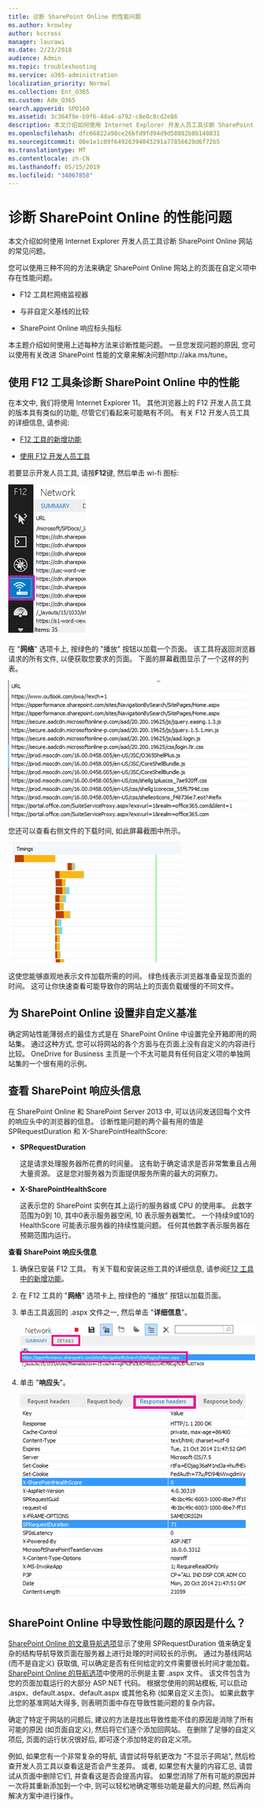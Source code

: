 ```yaml
---
title: 诊断 SharePoint Online 的性能问题
ms.author: krowley
author: kccross
manager: laurawi
ms.date: 2/23/2018
audience: Admin
ms.topic: troubleshooting
ms.service: o365-administration
localization_priority: Normal
ms.collection: Ent_O365
ms.custom: Adm_O365
search.appverid: SPO160
ms.assetid: 3c364f9e-b9f6-4da4-a792-c8e8c8cd2e86
description: 本文介绍如何使用 Internet Explorer 开发人员工具诊断 SharePoint Online 网站的常见问题。
ms.openlocfilehash: dfc66822a98ce26bfd9fd94d9d58882b8b140831
ms.sourcegitcommit: 08e1e1c09f64926394043291a77856620d6f72b5
ms.translationtype: MT
ms.contentlocale: zh-CN
ms.lasthandoff: 05/15/2019
ms.locfileid: "34067858"
---
```

# <a name="diagnosing-performance-issues-with-sharepoint-online"></a>诊断 SharePoint Online 的性能问题

本文介绍如何使用 Internet Explorer 开发人员工具诊断 SharePoint Online 网站的常见问题。
  
您可以使用三种不同的方法来确定 SharePoint Online 网站上的页面在自定义项中存在性能问题。
  
- F12 工具栏网络监视器
    
- 与非自定义基线的比较
    
- SharePoint Online 响应标头指标
    
本主题介绍如何使用上述每种方法来诊断性能问题。 一旦您发现问题的原因, 您可以使用有关改进 SharePoint 性能的文章来解决问题http://aka.ms/tune。
  
## <a name="using-the-f12-tool-bar-to-diagnose-performance-in-sharepoint-online"></a>使用 F12 工具条诊断 SharePoint Online 中的性能
<a name="F12ToolInfo"> </a>

在本文中, 我们将使用 Internet Explorer 11。 其他浏览器上的 F12 开发人员工具的版本具有类似的功能, 尽管它们看起来可能略有不同。 有关 F12 开发人员工具的详细信息, 请参阅:
  
- [F12 工具的新增功能](https://go.microsoft.com/fwlink/p/?LinkId=522545)
    
- [使用 F12 开发人员工具](https://go.microsoft.com/fwlink/p/?LinkId=522546)
    
若要显示开发人员工具, 请按**F12**键, 然后单击 wi-fi 图标: 
  
![F12 开发人员工具 wifi 图标的屏幕截图](media/27acacbb-5688-459a-aa2f-5c8c5f17b76e.png)
  
在 "**网络**" 选项卡上, 按绿色的 "播放" 按钮以加载一个页面。 该工具将返回浏览器请求的所有文件, 以便获取您要求的页面。 下面的屏幕截图显示了一个这样的列表。 
  
![返回页面请求的文件列表的屏幕截图。](media/247a9422-76da-4b0c-bed3-ce77b05e4560.png)
  
您还可以查看右侧文件的下载时间, 如此屏幕截图中所示。
  
![显示从 SharePoint 加载请求页面所需时间的图表](media/d71ad1fa-9018-4fae-82eb-c1838e7db0ff.png)
  
这使您能够直观地表示文件加载所需的时间。 绿色线表示浏览器准备呈现页面的时间。 这可让你快速查看可能导致你的网站上的页面负载缓慢的不同文件。
  
## <a name="setting-up-a-non-customized-baseline-for-sharepoint-online"></a>为 SharePoint Online 设置非自定义基准
<a name="F12ToolInfo"> </a>

确定网站性能薄弱点的最佳方式是在 SharePoint Online 中设置完全开箱即用的网站集。 通过这种方式, 您可以将网站的各个方面与在页面上没有自定义的内容进行比较。 OneDrive for Business 主页是一个不太可能具有任何自定义项的单独网站集的一个很有用的示例。
  
## <a name="viewing-sharepoint-response-header-information"></a>查看 SharePoint 响应头信息
<a name="F12ToolInfo"> </a>

在 SharePoint Online 和 SharePoint Server 2013 中, 可以访问发送回每个文件的响应头中的浏览器的信息。 诊断性能问题的两个最有用的值是 SPRequestDuration 和 X-SharePointHealthScore:
  
- **SPRequestDuration**
    
    这是请求处理服务器所花费的时间量。 这有助于确定请求是否非常繁重且占用大量资源。 这是您对服务器为页面提供服务所需的最大的洞察力。
    
- **X-SharePointHealthScore**
    
    这表示您的 SharePoint 实例在其上运行的服务器或 CPU 的使用率。 此数字范围为0到 10, 其中0表示服务器空闲, 10 表示服务器繁忙。 一个持续9或10的 HealthScore 可能表示服务器的持续性能问题。 任何其他数字表示服务器在预期范围内运行。
    
 **查看 SharePoint 响应头信息**
  
1. 确保已安装 F12 工具。 有关下载和安装这些工具的详细信息, 请参阅[F12 工具中的新增功能](https://go.microsoft.com/fwlink/p/?LinkId=522545)。
    
2. 在 F12 工具的 "**网络**" 选项卡上, 按绿色的 "播放" 按钮以加载页面。 
    
3. 单击工具返回的 .aspx 文件之一, 然后单击 "**详细信息**"。 
    
    ![显示响应头的详细信息](media/1f8a044a-caf8-4613-be2b-7e064141ac8a.png)
  
4. 单击 "**响应头**"。 
    
    ![显示响应头的 URL 的图表](media/efc7076e-447e-447e-882a-ae3aa721e2c3.png)
  
## <a name="whats-causing-performance-issues-in-sharepoint-online"></a>SharePoint Online 中导致性能问题的原因是什么？
<a name="F12ToolInfo"> </a>

[SharePoint Online 的文章导航选项](navigation-options-for-sharepoint-online.md)显示了使用 SPRequestDuration 值来确定复杂的结构导航导致页面在服务器上进行处理的时间较长的示例。 通过为基线网站 (而不是自定义) 获取值, 可以确定是否有任何给定的文件需要很长时间才能加载。 [SharePoint Online 的导航选项](navigation-options-for-sharepoint-online.md)中使用的示例是主要 .aspx 文件。 该文件包含为您的页面加载运行的大部分 ASP.NET 代码。 根据您使用的网站模板, 可以启动 .aspx、default.aspx、default.aspx 或其他名称 (如果自定义主页)。 如果此数字比您的基准网站大得多, 则表明页面中存在导致性能问题的复杂内容。 
  
确定了特定于网站的问题后, 建议的方法是找出导致性能不佳的原因是消除了所有可能的原因 (如页面自定义), 然后将它们逐个添加回网站。 在删除了足够的自定义项后, 页面的运行状况很好后, 即可逐个添加特定的自定义项。
  
例如, 如果您有一个非常复杂的导航, 请尝试将导航更改为 "不显示子网站", 然后检查开发人员工具以查看这是否会产生差异。 或者, 如果您有大量的内容汇总, 请尝试从页面中删除它们, 并查看这是否会提高内容。 如果您消除了所有可能的原因并一次将其重新添加到一个中, 则可以轻松地确定哪些功能是最大的问题, 然后再向解决方案中进行操作。
  


